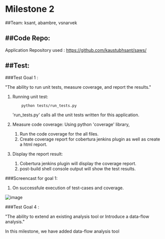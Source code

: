 # Milestone 2

##Team:
ksant, abambre, vsnarvek

##Code Repo:
--------------------------------------------------------------------------

Application Repository used :  https://github.com/kaustubhsant/saws/

##Test:
--------------------------------------------------------------------------

###Test Goal 1 :
    
"The ability to run unit tests, measure coverage, and report the results."

1. Running unit test:
    ```
        python tests/run_tests.py
    ```
    'run_tests.py' calls all the unit tests written for this application.

2. Measure code coverage: Using python 'coverage' library,
    1. Run the code coverage for the all files.
    2. Create coverage report for cobertura jenkins plugin as well as create a html report.

3. Display the report result:
    1. Cobertura jenkins plugin will display the coverage report.
    2. post-build shell console output will show the test results.

###Screencast for goal 1:

1. On successfule execution of test-cases and coverage.

![image](/images/anim.gif)


###Test Goal 4 :

"The ability to extend an existing analysis tool or Introduce a data-flow analysis."

In this milestone, we have added data-flow analysis tool
